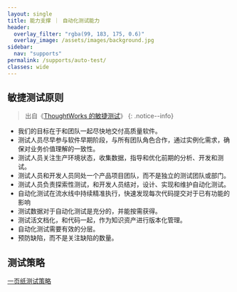 ```yaml
---
layout: single
title: 能力支撑 ｜ 自动化测试能力
header:
  overlay_filter: "rgba(99, 183, 175, 0.6)"
  overlay_image: /assets/images/background.jpg
sidebar:
  nav: "supports"
permalink: /supports/auto-test/
classes: wide
---
```


## 敏捷测试原则

> 出自《[ThoughtWorks 的敏捷测试](https://insights.thoughtworks.cn/agile-testing-thoughtworks/)》
{: .notice--info}

* 我们的目标在于和团队一起尽快地交付高质量软件。
* 测试人员尽早参与软件早期阶段，与所有团队角色合作，通过实例化需求，确保对业务价值理解的一致性。
* 测试人员关注生产环境状态，收集数据，指导和优化前期的分析、开发和测试。
* 测试人员和开发人员同处一个产品项目团队，而不是独立的测试团队或部门。
* 测试人员负责探索性测试，和开发人员结对，设计、实现和维护自动化测试。
* 自动化测试在流水线中持续精准执行，快速发现每次代码提交对于已有功能的影响
* 测试数据对于自动化测试是充分的，并能按需获得。
* 测试活文档化，和代码一起，作为知识资产进行版本化管理。
* 自动化测试需要有效的分层。
* 预防缺陷，而不是关注缺陷的数量。

## 测试策略

[一页纸测试策略](https://mmbiz.qpic.cn/mmbiz_png/aaVJqS7LaMIEJXtOPJJJ1CoazGAE7dDTlsO6ljKFpr9kp1s41bN92XIc8KAbh3wiaibHic43K7zPNMRlX587HvKbA/640?wx_fmt=png&tp=webp&wxfrom=5&wx_lazy=1&wx_co=1)






